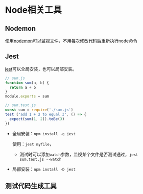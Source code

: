 # Node相关工具

## Nodemon

使用[nodemon](https://www.npmjs.com/package/nodemon)可以监视文件，不用每次修改代码后重新执行node命令

## Jest

[jest](https://jestjs.io/docs/en/getting-started)可以全局安装，也可以局部安装。

```js
// sum.js
function sum(a, b) {
  return a + b
}
module.exports = sum
```

```js
// sum.test.js
const sum = require('./sum.js')
test ('add 1 + 2 to equal 3', () => {
  expect(sum(1, 2)).toBe(3)
})
```

- 全局安装：`npm install -g jest`

  使用：`jest myfile`，

  - 测试时可以添加`watch`参数，监视某个文件是否测试通过，`jest sum.test.js --watch`

- 局部安装：`npm install -D jest`

## 测试代码生成工具

